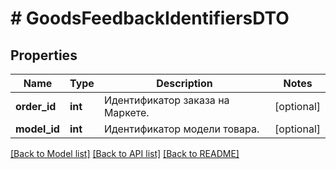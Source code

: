 # # GoodsFeedbackIdentifiersDTO

## Properties

Name | Type | Description | Notes
------------ | ------------- | ------------- | -------------
**order_id** | **int** | Идентификатор заказа на Маркете. | [optional]
**model_id** | **int** | Идентификатор модели товара. | [optional]

[[Back to Model list]](../../README.md#models) [[Back to API list]](../../README.md#endpoints) [[Back to README]](../../README.md)
